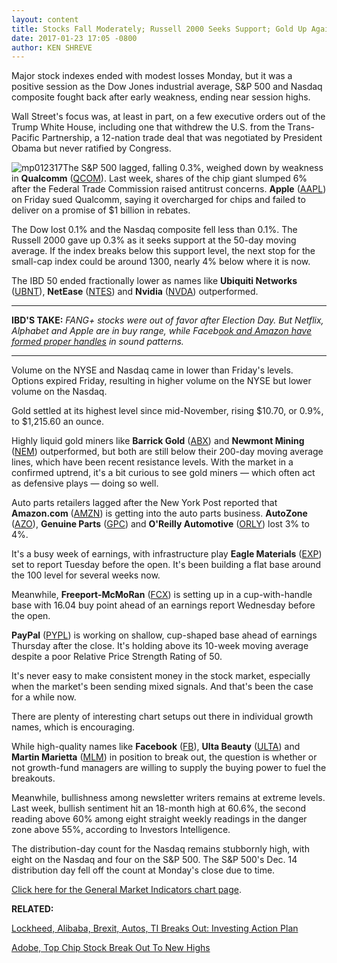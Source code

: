 ```yaml
---
layout: content
title: Stocks Fall Moderately; Russell 2000 Seeks Support; Gold Up Again
date: 2017-01-23 17:05 -0800
author: KEN SHREVE
---
```









Major stock indexes ended with modest losses Monday, but it was a positive session as the Dow Jones industrial average, S&P 500 and Nasdaq composite fought back after early weakness, ending near session highs.


Wall Street's focus was, at least in part, on a few executive orders out of the Trump White House, including one that withdrew the U.S. from the Trans-Pacific Partnership, a 12-nation trade deal that was negotiated by President Obama but never ratified by Congress.


![mp012317](https://www.investors.com/wp-content/uploads/2017/01/MP012317.png)The S&P 500 lagged, falling 0.3%, weighed down by weakness in **Qualcomm** ([QCOM](https://research.investors.com/quote.aspx?symbol=QCOM)). Last week, shares of the chip giant slumped 6% after the Federal Trade Commission raised antitrust concerns. **Apple** ([AAPL](https://research.investors.com/quote.aspx?symbol=AAPL)) on Friday sued Qualcomm, saying it overcharged for chips and failed to deliver on a promise of $1 billion in rebates.


The Dow lost 0.1% and the Nasdaq composite fell less than 0.1%. The Russell 2000 gave up 0.3% as it seeks support at the 50-day moving average. If the index breaks below this support level, the next stop for the small-cap index could be around 1300, nearly 4% below where it is now.


The IBD 50 ended fractionally lower as names like **Ubiquiti Networks** ([UBNT](https://research.investors.com/quote.aspx?symbol=UBNT)), **NetEase** ([NTES](https://research.investors.com/quote.aspx?symbol=NTES)) and **Nvidia** ([NVDA](https://research.investors.com/quote.aspx?symbol=NVDA)) outperformed.




---


**IBD'S TAKE:** *FANG+ stocks were out of favor after Election Day. But Netflix, Alphabet and Apple are in buy range, while Faceb[ook and Amazon have formed proper handles](https://www.investors.com/news/technology/fang-facebook-amazon-form-handles-as-alphabet-hits-high/) in sound patterns.*




---


Volume on the NYSE and Nasdaq came in lower than Friday's levels. Options expired Friday, resulting in higher volume on the NYSE but lower volume on the Nasdaq.


Gold settled at its highest level since mid-November, rising $10.70, or 0.9%, to $1,215.60 an ounce.


Highly liquid gold miners like **Barrick Gold** ([ABX](https://research.investors.com/quote.aspx?symbol=ABX)) and **Newmont Mining** ([NEM](https://research.investors.com/quote.aspx?symbol=NEM)) outperformed, but both are still below their 200-day moving average lines, which have been recent resistance levels. With the market in a confirmed uptrend, it's a bit curious to see gold miners — which often act as defensive plays — doing so well.


Auto parts retailers lagged after the New York Post reported that **Amazon.com** ([AMZN](https://research.investors.com/quote.aspx?symbol=AMZN)) is getting into the auto parts business. **AutoZone** ([AZO](https://research.investors.com/quote.aspx?symbol=AZO)), **Genuine Parts** ([GPC](https://research.investors.com/quote.aspx?symbol=GPC)) and **O'Reilly Automotive** ([ORLY](https://research.investors.com/quote.aspx?symbol=ORLY)) lost 3% to 4%.


It's a busy week of earnings, with infrastructure play **Eagle Materials** ([EXP](https://research.investors.com/quote.aspx?symbol=EXP)) set to report Tuesday before the open. It's been building a flat base around the 100 level for several weeks now.


Meanwhile, **Freeport-McMoRan** ([FCX](https://research.investors.com/quote.aspx?symbol=FCX)) is setting up in a cup-with-handle base with 16.04 buy point ahead of an earnings report Wednesday before the open.


**PayPal** ([PYPL](https://research.investors.com/quote.aspx?symbol=PYPL)) is working on shallow, cup-shaped base ahead of earnings Thursday after the close. It's holding above its 10-week moving average despite a poor Relative Price Strength Rating of 50.


It's never easy to make consistent money in the stock market, especially when the market's been sending mixed signals. And that's been the case for a while now.


There are plenty of interesting chart setups out there in individual growth names, which is encouraging.


While high-quality names like **Facebook** ([FB](https://research.investors.com/quote.aspx?symbol=FB)), **Ulta Beauty** ([ULTA](https://research.investors.com/quote.aspx?symbol=ULTA)) and **Martin Marietta** ([MLM](https://research.investors.com/quote.aspx?symbol=MLM)) in position to break out, the question is whether or not growth-fund managers are willing to supply the buying power to fuel the breakouts.


Meanwhile, bullishness among newsletter writers remains at extreme levels. Last week, bullish sentiment hit an 18-month high at 60.6%, the second reading above 60% among eight straight weekly readings in the danger zone above 55%, according to Investors Intelligence.


The distribution-day count for the Nasdaq remains stubbornly high, with eight on the Nasdaq and four on the S&P 500. The S&P 500's Dec. 14 distribution day fell off the count at Monday's close due to time.


[Click here for the General Market Indicators chart page](https://www.investors.com/wp-content/uploads/2017/01/IBD2301152514GMI.pdf).


**RELATED:**


[Lockheed, Alibaba, Brexit, Autos, TI Breaks Out: Investing Action Plan](https://www.investors.com/research/investing-action-plan/lockheed-alibaba-brexit-ruling-automakers-top-investing-action-plan/)


[Adobe, Top Chip Stock Break Out To New Highs](https://www.investors.com/stock-lists/new-highs/adobe-top-chip-stock-break-out-to-new-highs/)




